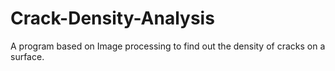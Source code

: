 # Crack-Density-Analysis
A program based on Image processing to find out the density of cracks on a surface.
